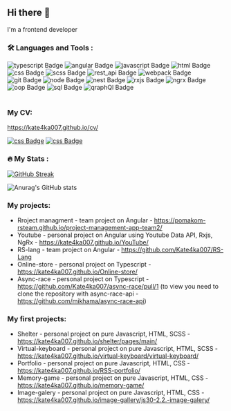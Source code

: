 ## Hi there 👋
I'm a frontend developer
<br>

### :hammer_and_wrench: Languages and Tools :

<div id="badges">
  <img src="https://img.shields.io/badge/-TypeScript-blue" alt="typescript Badge"/>
  <img src="https://img.shields.io/badge/-Angular-red" alt="angular Badge"/>
  <img src="https://img.shields.io/badge/-JavaScript-yellow" alt="javascript Badge"/>
  <img src="https://img.shields.io/badge/-HTML-orange" alt="html Badge"/>
  <img src="https://img.shields.io/badge/-CSS-blue" alt="css Badge"/>
  <img src="https://img.shields.io/badge/-SCSS-ff69b4" alt="scss Badge"/>
  <img src="https://img.shields.io/badge/-REST%20API-brightgreen" alt="rest_api Badge"/>
  <img src="https://img.shields.io/badge/-Webpack-blue" alt="webpack Badge"/>
  <img src="https://img.shields.io/badge/-GIT-orange" alt="git Badge"/>
  <img src="https://img.shields.io/badge/-Node-green" alt="node Badge"/>
  <img src="https://img.shields.io/badge/-Nest.js-red" alt="nest Badge"/>
  <img src="https://img.shields.io/badge/-Rxjs-ff69b4" alt="rxjs Badge"/>
  <img src="https://img.shields.io/badge/-NgRx-blueviolet" alt="ngrx Badge"/>
  <img src="https://img.shields.io/badge/-OOP-yellow" alt="oop Badge"/>
  <img src="https://img.shields.io/badge/-SQL-red" alt="sql Badge"/>
  <img src="https://img.shields.io/badge/-GraphQL-green" alt="qraphQl Badge"/>
</div>
<br>


### My CV:
https://kate4ka007.github.io/cv/

<a href="https://www.linkedin.com/in/katsiaryna-shlemena-142a60233/"><img src="https://img.shields.io/badge/-Linkedin-blue" alt="css Badge"/></a>
<a href="https://telegram.me/kate4ka007"><img src="https://img.shields.io/badge/-Telegram-blue" alt="css Badge"/></a>

### :fire: My Stats :
[![GitHub Streak](http://github-readme-streak-stats.herokuapp.com?user=kate4ka007&theme=dark&background=000000)](https://git.io/streak-stats)

![Anurag's GitHub stats](https://github-readme-stats.vercel.app/api?username=kate4ka007&theme=dark&show_icons=true)

### My projects:
- Rroject managment - team project on Angular - https://pomakom-rsteam.github.io/project-management-app-team2/
- Youtube - personal project on Angular using Youtube Data API, Rxjs, NgRx - https://kate4ka007.github.io/YouTube/
- RS-lang - team project on Angular - https://github.com/Kate4ka007/RS-Lang
- Online-store - personal project on Typescript - https://kate4ka007.github.io/Online-store/
- Async-race - personal project on Typescript - https://github.com/Kate4ka007/async-race/pull/1 (to view you need to clone the repository with async-race-api - https://github.com/mikhama/async-race-api)

### My first projects:
- Shelter - personal project on pure Javascript, HTML, SCSS - https://kate4ka007.github.io/shelter/pages/main/
- Virtual-keyboard - personal project on pure Javascript, HTML, SCSS - https://kate4ka007.github.io/virtual-keyboard/virtual-keyboard/
- Portfolio - personal project on pure Javascript, HTML, CSS - https://kate4ka007.github.io/RSS-portfolio/
- Memory-game - personal project on pure Javascript, HTML, CSS - https://kate4ka007.github.io/memory-game/
- Image-galery - personal project on pure Javascript, HTML, CSS - https://kate4ka007.github.io/image-gallery/js30-2.2.-image-galery/

<!--
**Kate4ka007/Kate4ka007** is a ✨ _special_ ✨ repository because its `README.md` (this file) appears on your GitHub profile.

Here are some ideas to get you started:

- 🔭 I’m currently working on ...
- 🌱 I’m currently learning ...
- 👯 I’m looking to collaborate on ...
- 🤔 I’m looking for help with ...
- 💬 Ask me about ...
- 📫 How to reach me: ...
- 😄 Pronouns: ...
- ⚡ Fun fact: ...
-->

